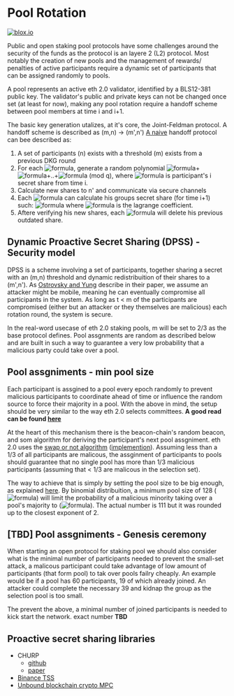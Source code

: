 # Pool Rotation
[![blox.io](https://s3.us-east-2.amazonaws.com/app-files.blox.io/static/media/powered_by.png)](https://blox.io)


Public and open staking pool protocols have some challenges around the security of the funds as the protocol is an layere 2 (L2) protocol.
Most notably the creation of new pools and the management of rewards/ penalties of active participants require a dynamic set of participants that can be assigned randomly to pools.

A pool represents an active eth 2.0 validator, identified by a BLS12-381 public key. 
The validator's public and private keys can not be changed once set (at least for now), making any pool rotation require a handoff scheme between pool members at time i and i+1.

The basic key generation utalizes, at it's core, the Joint-Feldman protocol.
A handoff scheme is described as (m,n) -> (m',n')
[A naive](https://www.cs.columbia.edu/~wing/publications/Wong-Wing02b.pdf) handoff protocol can bee described as:
1. A set of participants (n) exists with a threshold (m) exists from a previous DKG round
2. For each ![formula](https://render.githubusercontent.com/render/math?math={i}\in{n}), generate a random polynomial ![formula](https://render.githubusercontent.com/render/math?math=F(x)=c_{i_0})+![formula](https://render.githubusercontent.com/render/math?math=c'_{i_1}X)+..+![formula](https://render.githubusercontent.com/render/math?math=c_{i_(m'-1)}X^(m'-1)) (mod q), where ![formula](https://render.githubusercontent.com/render/math?math=c_{i_0}) is participant's i secret share from time i.
3. Calculate new shares to n' and communicate via secure channels
4. Each ![formula](https://render.githubusercontent.com/render/math?math={i}\in{n'}) can calculate his groups secret share (for time i+1) such: ![formula](https://render.githubusercontent.com/render/math?math=\sum_{1}^{n'}b_i*s'_{i_j}) where ![formula](https://render.githubusercontent.com/render/math?math=b_i) is the lagrange coefficient.
5. Aftere verifying his new shares, each ![formula](https://render.githubusercontent.com/render/math?math={i}\in{n'}) will delete his previous outdated share.

## Dynamic Proactive Secret Sharing (DPSS) - Security model
DPSS is a scheme involving a set of participants, together sharing a secret with an (m,n) threshold and dynamic redistribuition of their shares to a (m',n').
As [Ostrovsky and Yung](http://web.cs.ucla.edu/~rafail/PUBLIC/189.pdf) describe in their paper, we assume an attacker might be mobile, meaning he can eventually compromise all participants in the system. As long as t < m of the participants are compromised (either but an attacker or they themselves are malicious) each rotation round, the system is secure.

In the real-word usecase of eth 2.0 staking pools, m will be set to 2/3 as the base protocol defines.
Pool assgnments are random as described below and are built in such a way to guarantee a very low probability that a malicious party could take over a pool.

## Pool assgniments - min pool size
Each participant is assgined to a pool every epoch randomly to prevent malicious participants to coordinate ahead of time or influence the random source to force their majority in a pool.
With the above in mind, the setup should be very similar to the way eth 2.0 selects committees.
**A good read can be found [here](https://notes.ethereum.org/@vbuterin/rkhCgQteN?type=view#Why-32-ETH-validator-sizes)**

At the heart of this mechanism there is the beacon-chain's random beacon, and som algorithm for deriving the participant's next pool assgniment. eth 2.0 uses the [swap or not algorithm](https://link.springer.com/content/pdf/10.1007%2F978-3-642-32009-5_1.pdf) ([implemention](https://link.springer.com/content/pdf/10.1007%2F978-3-642-32009-5_1.pdf)).
Assuming less than a 1/3 of all participants are malicous, the assginment of participants to pools should guarantee that no single pool has more than 1/3 malicious participants (assuming that < 1/3 are malicous in the selection set).

The way to achieve that is simply by setting the pool size to be big enough, as explained [here](https://notes.ethereum.org/@vbuterin/rkhCgQteN?type=view#Why-32-ETH-validator-sizes).
By binomial distribuition, a minimum pool size of 128 (![formula](https://render.githubusercontent.com/render/math?math=2^7)) will limit the probability of a malicious minority taking over a pool's majority to (![formula](https://render.githubusercontent.com/render/math?math=5.55*10^-15)). The actual number is 111 but it was rounded up to the closest exponent of 2.

## [TBD] Pool assgniments - Genesis ceremony
When starting an open protocol for staking pool we should also consider what is the minimal number of participants needed to prevent the small-set attack, a malicous participant could take advantage of low amount of participants (that form pool) to tak over pools failry cheaply. An example would be if a pool has 60 participants, 19 of which already joined. An attacker could complete the necessary 39 and kidnap the group as the selection pool is too small.

The prevent the above, a minimal number of joined participants is needed to kick start the network. exact number **TBD**

## Proactive secret sharing libraries
* CHURP
	* [github](https://github.com/CHURPTeam/CHURP)
	* [paper](https://eprint.iacr.org/2019/017.pdf) 
* [Binance TSS](https://github.com/binance-chain/tss-lib)
* [Unbound blockchain crypto MPC](https://github.com/unbound-tech/blockchain-crypto-mpc)